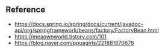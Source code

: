 ## Reference
- <https://docs.spring.io/spring/docs/current/javadoc-api/org/springframework/beans/factory/FactoryBean.html>
- <https://meaownworld.tistory.com/101>
- <https://blog.naver.com/ppuagirls/221881870678>